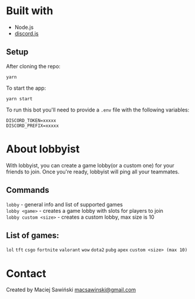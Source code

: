 # Built with

- Node.js
- [discord.js](https://github.com/discordjs/discord.js)

## Setup

After cloning the repo:

`yarn`

To start the app:

`yarn start`

To run this bot you'll need to provide a `.env` file with the following variables:

`DISCORD_TOKEN=xxxxx`  
`DISCORD_PREFIX=xxxxx`

# About lobbyist

With lobbyist, you can create a game lobby(or a custom one) for your friends to join. Once you're ready, lobbyist will ping all your teammates.

## Commands

`lobby` - general info and list of supported games  
`lobby <game>` - creates a game lobby with slots for players to join  
`lobby custom <size>` - creates a custom lobby, max size is 10

## List of games:

`lol` `tft` `csgo` `fortnite` `valorant` `wow` `dota2` `pubg` `apex` `custom <size> (max 10)`

# Contact

Created by Maciej Sawiński macsawinski@gmail.com
